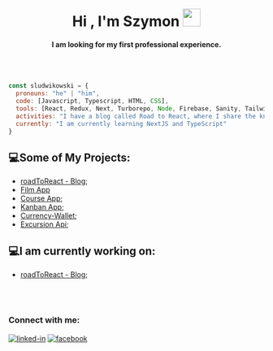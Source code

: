 <h1 align="center">Hi , I'm Szymon <img src="https://media.giphy.com/media/hvRJCLFzcasrR4ia7z/giphy.gif" width="35"></h1>
<h4 align="center">I am looking for my first professional experience.</h4>
<br/>
<br/>

```javascript
const sludwikowski = {
  pronouns: "he" | "him",
  code: [Javascript, Typescript, HTML, CSS],
  tools: [React, Redux, Next, Turborepo, Node, Firebase, Sanity, TailwindCSS, MaterialUI, Vite],
  activities: "I have a blog called Road to React, where I share the knowledge I gain.",
  currently: "I am currently learning NextJS and TypeScript"
}
```

## :computer:Some of My Projects:
- [roadToReact - Blog](https://github.com/sludwikowski/personal-blog);
- [Film App](https://github.com/sludwikowski/film-app)
- [Course App](https://github.com/sludwikowski/course-app);
- [Kanban App](https://github.com/sludwikowski/kanban-app);
- [Currency-Wallet](https://github.com/sludwikowski/currency-wallet);
- [Excursion Api](https://github.com/sludwikowski/excursion-api);

## :computer:I am currently working on:

- [roadToReact - Blog](https://github.com/sludwikowski/personal-blog);

<br/>
<br/>

 <h3>Connect with me:</h3>

[<img align="center" alt="linked-in" src="https://img.shields.io/badge/linkedin-%230077B5.svg?&style=for-the-badge&logo=linkedin&logoColor=white" />](https://www.linkedin.com/in/sludwikowski) [<img align="center" alt="facebook" src="https://img.shields.io/badge/facebook-%231877F2.svg?&style=for-the-badge&logo=facebook&logoColor=white" />](https://www.facebook.com/szymonludwikowskii/)
